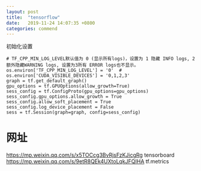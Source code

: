 ```yaml
---
layout: post
title:  "tensorflow"
date:   2019-11-24 14:07:35 +0800
categories: commend
---
```


初始化设置
```
# TF_CPP_MIN_LOG_LEVEL默认值为 0 (显示所有logs)，设置为 1 隐藏 INFO logs, 2 额外隐藏WARNING logs, 设置为3所有 ERROR logs也不显示。
os.environ['TF_CPP_MIN_LOG_LEVEL'] = '0'  #
os.environ['CUDA_VISIBLE_DEVICES'] = '0,1,2,3'
graph = tf.get_default_graph()
gpu_options = tf.GPUOptions(allow_growth=True)
sess_config = tf.ConfigProto(gpu_options=gpu_options)
sess_config.gpu_options.allow_growth = True
sess_config.allow_soft_placement = True
sess_config.log_device_placement = False
sess = tf.Session(graph=graph, config=sess_config)

```


# 网址
<https://mp.weixin.qq.com/s/x5TOCcg3BvRjsFzKJicgRg> tensorboard
<https://mp.weixin.qq.com/s/9etR8QEk4UXtoLqkJFQIHA> tf.metrics
